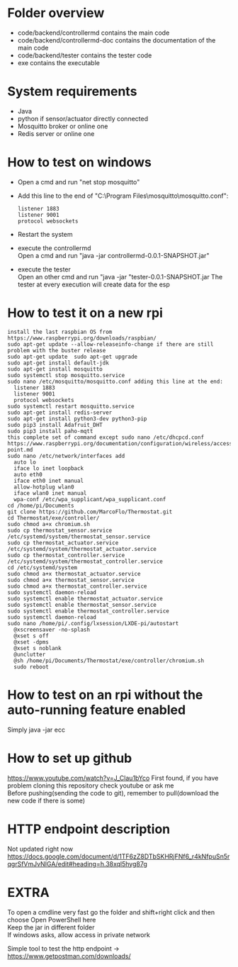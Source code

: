 # Folder overview
  - code/backend/controllermd contains the main code
  - code/backend/controllermd-doc contains the documentation of the main code
  - code/backend/tester contains the tester code
  - exe contains the executable

# System requirements
- Java
- python if sensor/actuator directly connected
- Mosquitto broker or online one 
- Redis server or online one

# How to test on windows
- Open a cmd and run "net stop mosquitto"
- Add this line to the end of "C:\Program Files\mosquitto\mosquitto.conf":  

      listener 1883
      listener 9001
      protocol websockets
- Restart the system
- execute the controllermd  
    Open a cmd and run "java -jar controllermd-0.0.1-SNAPSHOT.jar" 
  
- execute the tester   
    Open an other cmd and run "java -jar "tester-0.0.1-SNAPSHOT.jar
    The tester at every execution will create data for the esp
      
      
# How to test it on a new rpi
```
install the last raspbian OS from https://www.raspberrypi.org/downloads/raspbian/
sudo apt-get update --allow-releaseinfo-change if there are still problem with the buster release
sudo apt-get update  sudo apt-get upgrade
sudo apt-get install default-jdk
sudo apt-get install mosquitto
sudo systemctl stop mosquitto.service
sudo nano /etc/mosquitto/mosquitto.conf adding this line at the end:
  listener 1883
  listener 9001
  protocol websockets
sudo systemctl restart mosquitto.service
sudo apt-get install redis-server
sudo apt-get install python3-dev python3-pip
sudo pip3 install Adafruit_DHT
sudo pip3 install paho-mqtt
this complete set of command except sudo nano /etc/dhcpcd.conf https://www.raspberrypi.org/documentation/configuration/wireless/access-point.md
sudo nano /etc/network/interfaces add 
  auto lo
  iface lo inet loopback
  auto eth0
  iface eth0 inet manual
  allow-hotplug wlan0
  iface wlan0 inet manual
  wpa-conf /etc/wpa_supplicant/wpa_supplicant.conf
cd /home/pi/Documents
git clone https://github.com/MarcoFlo/Thermostat.git
cd Thermostat/exe/controller/
sudo chmod a+x chromium.sh
sudo cp thermostat_sensor.service /etc/systemd/system/thermostat_sensor.service
sudo cp thermostat_actuator.service /etc/systemd/system/thermostat_actuator.service
sudo cp thermostat_controller.service /etc/systemd/system/thermostat_controller.service
cd /etc/systemd/system
sudo chmod a+x thermostat_actuator.service
sudo chmod a+x thermostat_sensor.service
sudo chmod a+x thermostat_controller.service
sudo systemctl daemon-reload
sudo systemctl enable thermostat_actuator.service
sudo systemctl enable thermostat_sensor.service
sudo systemctl enable thermostat_controller.service
sudo systemctl daemon-reload
sudo nano /home/pi/.config/lxsession/LXDE-pi/autostart
  @xscreensaver -no-splash
  @xset s off
  @xset -dpms
  @xset s noblank
  @unclutter
  @sh /home/pi/Documents/Thermostat/exe/controller/chromium.sh
  sudo reboot
```
# How to test on an rpi without the auto-running feature enabled 
Simply java -jar ecc

# How to set up github
https://www.youtube.com/watch?v=J_Clau1bYco
First found, if you have problem cloning this repository check youtube or ask me   
Before pushing(sending the code to git), remember to pull(download the new code if there is some)

# HTTP endpoint description
Not updated right now    
https://docs.google.com/document/d/1TF6zZ8DTbSKHRjFNf6_r4kNfpuSn5rqgrSfVmJvNIGA/edit#heading=h.38xql5hyg87g

# EXTRA
To open a cmdline very fast go the folder and shift+right click and then choose Open PowerShell here  
Keep the jar in different folder  
If windows asks, allow access in private network  

Simple tool to test the http endpoint -> https://www.getpostman.com/downloads/
